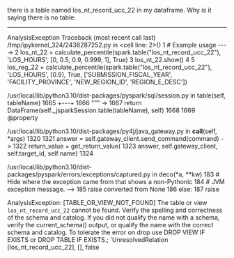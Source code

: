 there is a table named los_nt_record_ucc_22 in my dataframe. Why is it saying there is no table: 

---------------------------------------------------------------------------
AnalysisException                         Traceback (most recent call last)
/tmp/ipykernel_324/2438287252.py in <cell line: 2>()
      1 # Example usage
----> 2 los_nt_22 = calculate_percentile(spark.table("los_nt_record_ucc_22"), 'LOS_HOURS', [0, 0.5, 0.9, 0.999, 1], True)
      3 los_nt_22.show()
      4 
      5 los_reg_22 = calculate_percentile(spark.table("los_nt_record_ucc_22"), 'LOS_HOURS', [0.9], True, ['SUBMISSION_FISCAL_YEAR', 'FACILITY_PROVINCE', 'NEW_REGION_ID', 'REGION_E_DESC'])

/usr/local/lib/python3.10/dist-packages/pyspark/sql/session.py in table(self, tableName)
   1665         +---+
   1666         """
-> 1667         return DataFrame(self._jsparkSession.table(tableName), self)
   1668 
   1669     @property

/usr/local/lib/python3.10/dist-packages/py4j/java_gateway.py in __call__(self, *args)
   1320 
   1321         answer = self.gateway_client.send_command(command)
-> 1322         return_value = get_return_value(
   1323             answer, self.gateway_client, self.target_id, self.name)
   1324 

/usr/local/lib/python3.10/dist-packages/pyspark/errors/exceptions/captured.py in deco(*a, **kw)
    183                 # Hide where the exception came from that shows a non-Pythonic
    184                 # JVM exception message.
--> 185                 raise converted from None
    186             else:
    187                 raise

AnalysisException: [TABLE_OR_VIEW_NOT_FOUND] The table or view `los_nt_record_ucc_22` cannot be found. Verify the spelling and correctness of the schema and catalog.
If you did not qualify the name with a schema, verify the current_schema() output, or qualify the name with the correct schema and catalog.
To tolerate the error on drop use DROP VIEW IF EXISTS or DROP TABLE IF EXISTS.;
'UnresolvedRelation [los_nt_record_ucc_22], [], false


